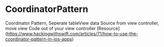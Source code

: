 # CoordinatorPattern
Coordinator Pattern, Seperate tableView data Source from view controller, move view Code out of your view controller
[Resource]
(https://www.hackingwithswift.com/articles/71/how-to-use-the-coordinator-pattern-in-ios-apps)
